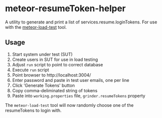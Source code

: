 meteor-resumeToken-helper
=========================

A utility to generate and print a list of services.resume.loginTokens.  For use with the [meteor-load-test](https://github.com/alanning/meteor-load-test) tool.

## Usage

1. Start system under test (SUT)
2. Create users in SUT for use in load testing
3. Adjust `run` script to point to correct database
4. Execute `run` script 
5. Point browser to http://localhost:3004/
6. Enter password and paste in test user emails, one per line
7. Click 'Generate Tokens' button
8. Copy comma-deliminated string of tokens
9. Paste into `working.properties` file, `grinder.resumeTokens` property

The `meteor-load-test` tool will now randomly choose one of the resumeTokens to login with.

